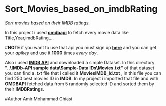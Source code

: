 # Sort_Movies_based_on_imdbRating
*Sort movies based on their IMDB ratings.*

In this project i used [**omdbapi**](https://www.omdbapi.com/]) to fetch every movie data like Title,Year,imdbRating,... 

#**NOTE**
if you want to use that api you must sign up [**here**](https://www.omdbapi.com/]) and you can get your *apikey* and use it **1000** times *every day*.

Also i used [**IMDB API**](https://imdb-api.com/api) and downloaded a simple Dataset. In this directory **"..\IMDb-API sample data\Sample-Data IDs\Movies.txt"** of that dataset you can find a *.txt* file that i called it **MoviesIMDB_Id.txt** , in this file you can find 250 best movies ID in **IMDB**.
In my project i imported that file and with **OMDBAPI** fetched data from 5 randomly selected ID and sorted them by their **IMDBRating**s. 

#Author
Amir Mohammad Ghiasi

